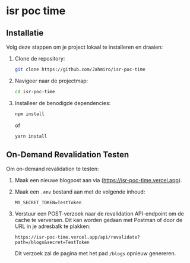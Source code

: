 # isr poc time

## Installatie

Volg deze stappen om je project lokaal te installeren en draaien:

1. Clone de repository:
    ```bash
    git clone https://github.com/Jahmiro/isr-poc-time
    ```
2. Navigeer naar de projectmap:
    ```bash
    cd isr-poc-time
    ```
3. Installeer de benodigde dependencies:
    ```bash
    npm install
    ```
    of
    ```bash
    yarn install
    ```

## On-Demand Revalidation Testen

Om on-demand revalidation te testen:

1. Maak een nieuwe blogpost aan via (https://isr-poc-time.vercel.app).

2. Maak een `.env` bestand aan met de volgende inhoud:
    ```env
    MY_SECRET_TOKEN=TestToken
    ```

3. Verstuur een POST-verzoek naar de revalidation API-endpoint om de cache te verversen. Dit kan worden gedaan met Postman of door de URL in je adresbalk te plakken:
    ```
    https://isr-poc-time.vercel.app/api/revalidate?path=/blogs&secret=TestToken
    ```

   Dit verzoek zal de pagina met het pad `/blogs` opnieuw genereren.
